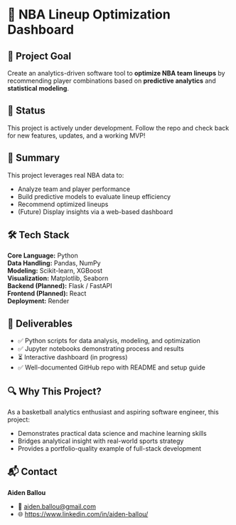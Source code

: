 # 🏀 NBA Lineup Optimization Dashboard

## 📌 Project Goal

Create an analytics-driven software tool to **optimize NBA team lineups** by recommending player combinations based on **predictive analytics** and **statistical modeling**.

## 🚧 Status

This project is actively under development. Follow the repo and check back for new features, updates, and a working MVP!

## 📖 Summary

This project leverages real NBA data to:

- Analyze team and player performance
- Build predictive models to evaluate lineup efficiency
- Recommend optimized lineups
- (Future) Display insights via a web-based dashboard

## 🛠️ Tech Stack

**Core Language:** Python  
**Data Handling:** Pandas, NumPy  
**Modeling:** Scikit-learn, XGBoost  
**Visualization:** Matplotlib, Seaborn  
**Backend (Planned):** Flask / FastAPI  
**Frontend (Planned):** React  
**Deployment:** Render

## 🎯 Deliverables

- ✅ Python scripts for data analysis, modeling, and optimization
- ✅ Jupyter notebooks demonstrating process and results
- ⏳ Interactive dashboard (in progress)
- ✅ Well-documented GitHub repo with README and setup guide

## 🔍 Why This Project?

As a basketball analytics enthusiast and aspiring software engineer, this project:

- Demonstrates practical data science and machine learning skills
- Bridges analytical insight with real-world sports strategy
- Provides a portfolio-quality example of full-stack development

## 📬 Contact

**Aiden Ballou**

- 📧 aiden.ballou@gmail.com
- 🌐 https://www.linkedin.com/in/aiden-ballou/
